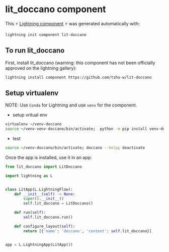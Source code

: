 # lit_doccano component

This ⚡ [Lightning component](lightning.ai) ⚡ was generated automatically with:

```bash
lightning init component lit-doccano
```

## To run lit_doccano

First, install lit_doccano (warning: this component has not been officially approved on the lightning gallery):

```bash
lightning install component https://github.com/tshu-w/lit-doccano
```

## Setup virtualenv
  
NOTE: Use `Conda` for Lightning and use `venv` for the component. 

- setup vritual env
```bash
virtualenv ~/venv-doccano 
source ~/venv-venv-doccano/bin/activate;  python -m pip install venv-doccano; deactivate
```

- test 
```bash
source ~/venv-doccano/bin/activate; doccano --help; deactivate
```


Once the app is installed, use it in an app:

```python
from lit_doccano import LitDoccano

import lightning as L


class LitApp(L.LightningFlow):
    def __init__(self) -> None:
        super().__init__()
        self.lit_doccano = LitDoccano()

    def run(self):
        self.lit_doccano.run()

    def configure_layout(self):
        return [{'name': 'doccano', 'content': self.lit_doccano}]


app = L.LightningApp(LitApp())
```
